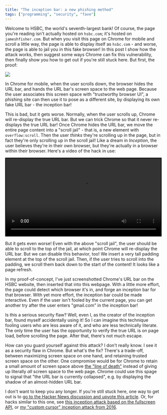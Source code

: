 ```yaml
---
title: "The inception bar: a new phishing method"
tags: ["programming", "security", "fave"]
---
```



Welcome to HSBC, the world's seventh-largest bank!
Of course, the page you're reading isn't actually hosted on `hsbc.com`;
it's hosted on `jameshfisher.com`.
But when you visit this page on Chrome for mobile and scroll a little way,
the page is able to display itself as `hsbc.com` -
and worse,
the page is able to jail you in this fake browser!
In this post I show how the attack works,
then suggest some ways Chrome can fix this vulnerability,
then finally show you how to get out if you're still stuck here.
But first, the proof:

<img src="{% link assets/2019-04-27/proof.png %}"/>

In Chrome for mobile,
when the user scrolls down, 
the browser hides the URL bar,
and hands the URL bar's screen space to the web page.
Because the user associates this screen space with "trustworthy browser UI",
a phishing site can then use it to pose as a different site,
by displaying its own fake URL bar -
the inception bar!

This is bad, but it gets worse.
Normally, when the user scrolls up,
Chrome will re-display the true URL bar.
But we can trick Chrome so that it never re-displays the true URL bar!
Once Chrome hides the URL bar,
we move the entire page content into a "scroll jail" -
that is, a new element with `overflow:scroll`.
Then the user _thinks_ they're scrolling up in the page,
but in fact they're only scrolling up in the scroll jail!
Like a dream in _Inception_,
the user believes they're in their own browser,
but they're actually in a browser within their browser.
Here's a video of the hack in use:

<video width="100%" controls autoplay loop style="margin: 0 auto; border: 2px solid black;">
  <source src="{% link assets/2019-04-27/demo.webm %}" type="video/webm">
  Your browser does not support the video tag.
</video>

But it gets even worse!
Even with the above "scroll jail",
the user should be able to scroll to the top of the jail,
at which point Chrome will re-display the URL bar.
But we can disable this behavior, too!
We insert a very tall padding element
at the top of the scroll jail.
Then, if the user tries to scroll into the padding,
we scroll them back down to the start of the content!
It looks like a page refresh.

In my proof-of-concept,
I've just screenshotted Chrome's URL bar on the HSBC website,
then inserted that into this webpage.
With a little more effort,
the page could detect which browser it's in,
and forge an inception bar for that browser.
With yet more effort,
the inception bar could be made interactive.
Even if the user isn't fooled by the current page,
you can get another try 
after the user enters "gmail.com" in the inception bar!

Is this a serious security flaw?
Well, even I, as the creator of the inception bar,
found myself accidentally using it!
So I can imagine this technique fooling users 
who are less aware of it,
and who are less technically literate.
The only time the user has the opportunity to verify the true URL
is on page load, 
before scrolling the page.
After that, there's not much escape.

How can you guard yourself against this attack?
I don't really know.
I see it as a security flaw in Chrome.
But what's the fix?
There's a trade-off,
between maximizing screen space on one hand,
and retaining trusted screen space on the other.
One compromise would be for Chrome to retain a small amount of screen space
above [the "line of death"](https://textslashplain.com/2017/01/14/the-line-of-death/)
instead of giving up literally _all_ screen space to the web page.
Chrome could use this spage to signal that 
"the URL bar is currently collapsed",
e.g. by displaying the shadow of an almost-hidden URL bar.

I don't want to keep you any longer.
If you're still stuck here,
one way to get out is to
[go to the Hacker News discussion and upvote this article](https://news.ycombinator.com/item?id=19768072).
Or, for hacks similar to this one,
see [this inception attack based on the fullscreen API](https://feross.org/html5-fullscreen-api-attack/),
or [my "custom cursor" inception attack from 2016](https://jameshfisher.github.io/cursory-hack/).

<div id="fakeurlbar" style="display: none; position: fixed; top: 0px; left: 0; height: 74.77037037037037px; width: 100vw; background-image: url('{% link assets/2019-04-27/bar_background.png %}'); background-size: 19px 74.77037037037037px;">
  <img src="{% link assets/2019-04-27/bar_left.png %}" style="float: left; width: 211.72222222222223px;"/>
  <img src="{% link assets/2019-04-27/bar_right.png %}" style="float: right;  width: 124.74444444444444px;"/>
</div>

<script>
  let scrollJailEl = null;
  const initialHeight = window.innerHeight;
  const fakeUrlBarEl = document.getElementById("fakeurlbar");
  const fakeTopHeight = 1000;
  document.body.appendChild(fakeUrlBarEl);
  window.onresize = function() {
    if (window.innerHeight > initialHeight && !scrollJailEl) {
      // Chrome has given up its URL bar! 
      // Create the scroll jail and the fake URL bar!

      const jailScrollTo = window.scrollY;

      fakeUrlBarEl.style.display = "block";

      document.body.style.margin = "0";

      scrollJailEl = document.createElement("div");
      scrollJailEl.style.position = "fixed";
      scrollJailEl.style.overflowX = "scroll";
      scrollJailEl.style.overflowY = "scroll";
      scrollJailEl.style.width = window.innerWidth + "px";
      scrollJailEl.style.height = window.innerHeight + "px";
      scrollJailEl.style.top = "56px";
      scrollJailEl.style.padding = "0 1em";

      // create the fake top
      const fakeTopEl = document.createElement("div");
      fakeTopEl.style.height = fakeTopHeight + "px";
      scrollJailEl.appendChild(fakeTopEl);

      // move everything into the scroll jail
      while (document.body.children.length > 0) {
        const child = document.body.children[0];
        scrollJailEl.appendChild(child);
      }

      document.body.appendChild(scrollJailEl);
      document.body.appendChild(fakeUrlBarEl);

      scrollJailEl.scrollTop = jailScrollTo + fakeTopHeight + 56;

      let scroller;
      scrollJailEl.onscroll = e => {
        clearTimeout(scroller);
        scroller = setTimeout(() => {
          scrollJailEl.scrollTo({
            top: Math.max(scrollJailEl.scrollTop, fakeTopHeight),
            left: 0,
            behavior: 'smooth'
          });
        }, 100);
        console.log("scroll");
      };
    }
  };
</script>